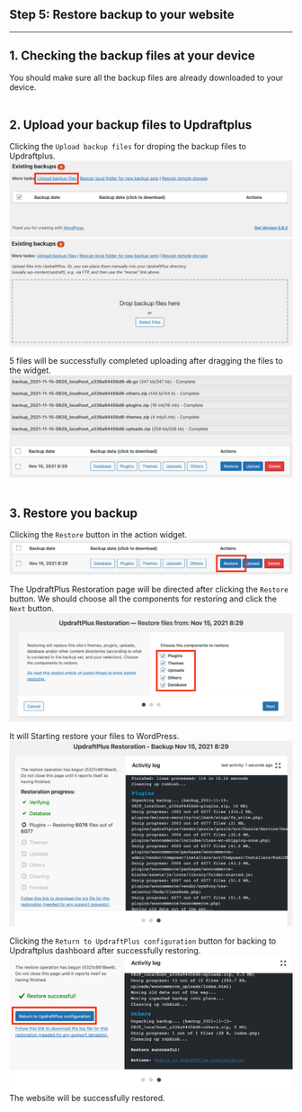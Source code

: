 ## **Step 5: Restore backup to your website**
---
## 1. Checking the backup files at your device
You should make sure all the backup files are already downloaded to your device.
<br></br>

## 2. Upload your backup files to Updraftplus
Clicking the `Upload backup files` for droping the backup files to Updraftplus.
![Image](./assets/upUpload.png)
![Image](./assets/upDrag.png)

5 files will be successfully completed uploading after dragging the files to the widget.
![Image](./assets/upCompleteUp.png)
<br></br>

## 3. Restore you backup
Clicking the `Restore` button in the action widget.
![Image](./assets/upRestore.png)

The UpdraftPlus Restoration page will be directed after clicking the `Restore` button. We should choose all the components for restoring and click the `Next` button.
![Image](./assets/upRestoreCom.png)

It will Starting restore your files to WordPress.
![Image](./assets/upRestoring.png)

Clicking the `Return to UpdraftPlus configuration` button for backing to Updraftplus dashboard after successfully restoring.
![Image](./assets/upRestoreSec.png)
The website will be successfully restored.